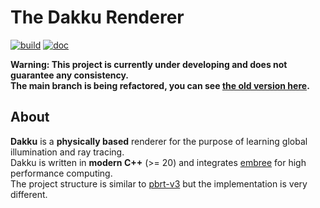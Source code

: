 # The Dakku Renderer

[![build](https://github.com/xehoth/dakku/actions/workflows/build.yml/badge.svg)](https://github.com/xehoth/dakku/actions/workflows/build.yml) [![doc](https://github.com/xehoth/dakku/actions/workflows/doc.yml/badge.svg)](https://github.com/xehoth/dakku/actions/workflows/doc.yml)

**Warning: This project is currently under developing and does not guarantee any consistency.**  
**The main branch is being refactored, you can see [the old version here](https://github.com/xehoth/dakku/tree/old).**

## About

**Dakku** is a **physically based** renderer for the purpose of learning global illumination and ray tracing.   
Dakku is written in **modern C++** (>= 20) and integrates [embree](https://github.com/embree/embree) for high performance computing.   
The project structure is similar to [pbrt-v3](https://github.com/mmp/pbrt-v3) but the implementation is very different.

